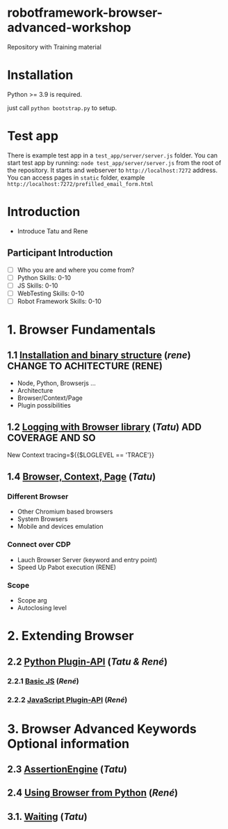 # robotframework-browser-advanced-workshop
Repository with Training material


# Installation

Python >= 3.9 is required.

just call `python bootstrap.py` to setup.

# Test app
There is example test app in a `test_app/server/server.js` folder.
You can start test app by running: `node test_app/server/server.js`
from the root of the repository. It starts and webserver to
`http://localhost:7272` address. You can access pages in `static`
folder, example `http://localhost:7272/prefilled_email_form.html`


# Introduction

- Introduce Tatu and Rene

## Participant Introduction

- [ ] Who you are and where you come from?
- [ ] Python Skills: 0-10
- [ ] JS Skills: 0-10
- [ ] WebTesting Skills: 0-10
- [ ] Robot Framework Skills: 0-10

# 1. Browser Fundamentals

## 1.1 [Installation and binary structure](1.1.Installation_and_Binaries/)		(*rene*) **CHANGE TO ACHITECTURE** (RENE)
 - Node, Python, Browserjs ...
 - Architecture
 - Browser/Context/Page
 - Plugin possibilities

## 1.2 [Logging with Browser library](1.2.Logging/)		(*Tatu*) **ADD COVERAGE AND SO**

New Context    tracing=${{$LOGLEVEL == 'TRACE'}}

## 1.4 [Browser, Context, Page](1.4.Browser_Context_Page/) (*Tatu*)
### Different Browser
 - Other Chromium based browsers
 - System Browsers
 - Mobile and devices emulation
### Connect over CDP
 - Lauch Browser Server (keyword and entry point)
 - Speed Up Pabot execution (RENE)
### Scope
 - Scope arg
 - Autoclosing level


# 2. Extending Browser

## 2.2 [Python Plugin-API](2.2.Python_Plugin-API/) 								(*Tatu & René*)

### 2.2.1 [Basic JS](1.5.BasicJS/) 								(*René*)

### 2.2.2 [JavaScript Plugin-API](2.1.JavaScript_Plugin-API/)		(*René*)



# 3. Browser Advanced Keywords **Optional information**

## 2.3 [AssertionEngine](2.3.AssertionEngine)									(*Tatu*)

## 2.4 [Using Browser from Python](2.4.Using_Browser_from_Python)                (*René*)

## 3.1. [Waiting](3.1.Waiting)                             		(*Tatu*)
